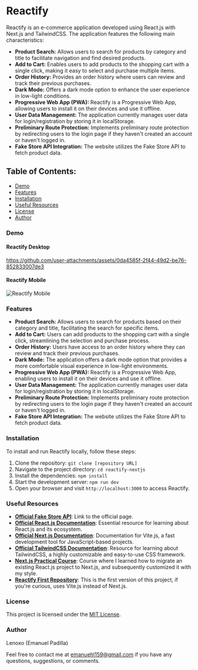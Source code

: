 # Reactify

Reactify is an e-commerce application developed using React.js with Next.js and TailwindCSS. The application features the following main characteristics:

- **Product Search:** Allows users to search for products by category and title to facilitate navigation and find desired products.
- **Add to Cart:** Enables users to add products to the shopping cart with a single click, making it easy to select and purchase multiple items.
- **Order History:** Provides an order history where users can review and track their previous purchases.
- **Dark Mode:** Offers a dark mode option to enhance the user experience in low-light conditions.
- **Progressive Web App (PWA):** Reactify is a Progressive Web App, allowing users to install it on their devices and use it offline.
- **User Data Management:** The application currently manages user data for login/registration by storing it in localStorage.
- **Preliminary Route Protection:** Implements preliminary route protection by redirecting users to the login page if they haven't created an account or haven't logged in.
- **Fake Store API Integration:** The website utilizes the Fake Store API to fetch product data.

## Table of Contents:

- [Demo](#demo)
- [Features](#features)
- [Installation](#installation)
- [Useful Resources](#useful-resources)
- [License](#license)
- [Author](#author)

### Demo




#### Reactify Desktop

https://github.com/user-attachments/assets/0da4585f-2f44-49d2-be76-852833007de3

#### Reactify Mobile

![Reactify Mobile](https://media.giphy.com/media/v1.Y2lkPTc5MGI3NjExOTkzMTM0ZDhmMWM5MjJkM2JiNjY0NTM4YTU1M2YzZmUwOGJjZWM4YyZlcD12MV9pbnRlcm5hbF9naWZzX2dpZklkJmN0PWc/WiiPIpay0CbI6ZiNdS/giphy.gif)

### Features

- **Product Search:** Allows users to search for products based on their category and title, facilitating the search for specific items.
- **Add to Cart:** Users can add products to the shopping cart with a single click, streamlining the selection and purchase process.
- **Order History:** Users have access to an order history where they can review and track their previous purchases.
- **Dark Mode:** The application offers a dark mode option that provides a more comfortable visual experience in low-light environments.
- **Progressive Web App (PWA):** Reactify is a Progressive Web App, enabling users to install it on their devices and use it offline.
- **User Data Management:** The application currently manages user data for login/registration by storing it in localStorage.
- **Preliminary Route Protection:** Implements preliminary route protection by redirecting users to the login page if they haven't created an account or haven't logged in.
- **Fake Store API Integration:** The website utilizes the Fake Store API to fetch product data.

### Installation

To install and run Reactify locally, follow these steps:

1. Clone the repository: `git clone [repository URL]`
2. Navigate to the project directory: `cd reactify-nextjs`
3. Install the dependencies: `npm install`
4. Start the development server: `npm run dev`
5. Open your browser and visit `http://localhost:3000` to access Reactify.

### Useful Resources

- **[Official Fake Store API](https://fakestoreapi.com/)**: Link to the official page.
- **[Official React.js Documentation](https://react.dev/)**: Essential resource for learning about React.js and its ecosystem.
- **[Official Next.js Documentation](https://nextjs.org/docs)**: Documentation for Vite.js, a fast development tool for JavaScript-based projects.
- **[Official TailwindCSS Documentation](https://tailwindcss.com/)**: Resource for learning about TailwindCSS, a highly customizable and easy-to-use CSS framework.
- **[Next.js Practical Course](https://platzi.com/cursos/nextjs-practico/)**: Course where I learned how to migrate an existing React.js project to Next.js, and subsequently customized it with my style.
- **[Reactify First Repository](https://github.com/Lenoxo/react-ecommerce)**: This is the first version of this project, if you're curious, uses Vite.js instead of Next.js.

### License

This project is licensed under the [MIT License](LICENSE).

### Author

Lenoxo (Emanuel Padilla)

Feel free to contact me at [emanuehl159@gmail.com](mailto:emanuehl159@gmail.com) if you have any questions, suggestions, or comments.

